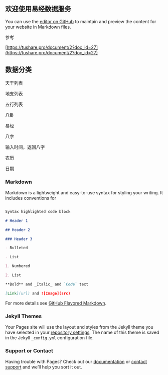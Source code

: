 ## 欢迎使用易经数据服务 

You can use the [editor on GitHub](https://github.com/ichingstudent/ichingstudent.github.io/edit/pages/README.md) to maintain and preview the content for your website in Markdown files. 


参考 

[https://tushare.pro/document/2?doc_id=27](https://tushare.pro/document/2?doc_id=27)

## 数据分类 

天干列表 

地支列表 

五行列表 

八卦 

易经 



八字 

输入时间，返回八字 

农历 

日期 



### Markdown 

Markdown is a lightweight and easy-to-use syntax for styling your writing. It includes conventions for 

```markdown 

Syntax highlighted code block 

# Header 1 

## Header 2 

### Header 3 

- Bulleted 

- List 

1. Numbered 

2. List 

**Bold** and _Italic_ and `Code` text 

[Link](url) and ![Image](src) 

``` 

For more details see [GitHub Flavored Markdown](https://guides.github.com/features/mastering-markdown/). 

### Jekyll Themes 

Your Pages site will use the layout and styles from the Jekyll theme you have selected in your [repository settings](https://github.com/ichingstudent/ichingstudent.github.io/settings). The name of this theme is saved in the Jekyll `_config.yml` configuration file. 

### Support or Contact 

Having trouble with Pages? Check out our [documentation](https://help.github.com/categories/github-pages-basics/) or [contact support](https://github.com/contact) and we’ll help you sort it out. 


